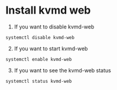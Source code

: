 # Install kvmd web

1. If you want to disable kvmd-web
```
systemctl disable kvmd-web
```

2. If you want to start kvmd-web
```
systemctl enable kvmd-web
```

3. If you want to see the kvmd-web status
```
systemctl status kvmd-web
```
